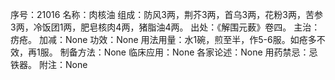 序号：21016
名称：肉核油
组成：防风3两，荆芥3两，首乌3两，花粉3两，苦参3两，冷饭团1两，肥皂核肉4两，猪脂油4两。
出处：《解围元薮》卷四。
主治：疠疮。
加减：None
功效：None
用法用量：水1碗，煎至半，作5-6服。如疮多不效，再1服。
制备方法：None
临床应用：None
各家论述：None
用药禁忌：忌铁器。
附注：None
